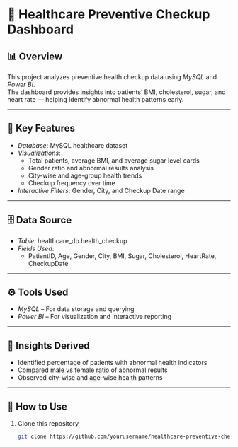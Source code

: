 # 🏥 Healthcare Preventive Checkup Dashboard

## 📊 Overview
This project analyzes preventive health checkup data using *MySQL* and *Power BI*.  
The dashboard provides insights into patients’ BMI, cholesterol, sugar, and heart rate — helping identify abnormal health patterns early.

---

## 🧠 Key Features
- *Database*: MySQL healthcare dataset
- *Visualizations*:
  - Total patients, average BMI, and average sugar level cards
  - Gender ratio and abnormal results analysis
  - City-wise and age-group health trends
  - Checkup frequency over time
- *Interactive Filters*: Gender, City, and Checkup Date range

---

## 🗄️ Data Source
- *Table*: healthcare_db.health_checkup
- *Fields Used*:
  - PatientID, Age, Gender, City, BMI, Sugar, Cholesterol, HeartRate, CheckupDate

---

## ⚙️ Tools Used
- *MySQL* – For data storage and querying  
- *Power BI* – For visualization and interactive reporting  

---

## 🧩 Insights Derived
- Identified percentage of patients with abnormal health indicators  
- Compared male vs female ratio of abnormal results  
- Observed city-wise and age-wise health patterns  

---

## 🚀 How to Use
1. Clone this repository  
   ```bash
   git clone https://github.com/yourusername/healthcare-preventive-checkup-dashboard.git
